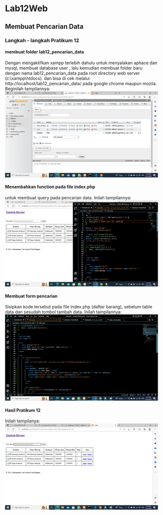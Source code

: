 # Lab12Web

## Membuat Pencarian Data

### Langkah - langkah Pratikum 12

#### membuat folder lab12_pencarian_data

Dengan mengaktifkan xampp terlebih dahulu untuk menyalakan aphace dan mysql, membuat database user , lalu kemudian membuat folder baru dengan nama lab12_pencarian_data pada root directory web server (c:\xampp\htdocs). dan bisa di cek melalui http://localhost/lab12_pencarian_data/ pada google chrome maupun mozila. Beginilah tampilannya:
![gambar1](screenshot/ss1.png)

#### Menambahkan function pada file index.php

untuk membuat query pada pencarian data. Inilah tampilannya:
![gambar2](screenshot/ss2.png)

#### Membuat form pencarian
Sisipkan kode tersebut pada file index.php (daftar barang), sebelum table data dan sesudah tombol tambah data. Inilah tampilannya:
![gambar3](screenshot/ss3.png)

#### Hasil Pratikum 12

Inilah tampilanya:
![gambar4](screenshot/hsl.png)